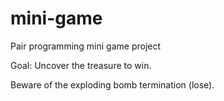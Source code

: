 # mini-game

Pair programming mini game project

Goal: Uncover the treasure to win. 

Beware of the exploding bomb termination (lose).

